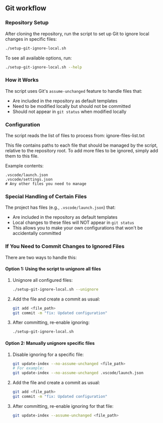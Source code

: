 ## Git workflow

### Repository Setup

After cloning the repository, run the script to set up Git to ignore local changes in specific files:

```bash
./setup-git-ignore-local.sh
```

To see all available options, run:
```bash
./setup-git-ignore-local.sh --help
```

### How it Works

The script uses Git's `assume-unchanged` feature to handle files that:
- Are included in the repository as default templates
- Need to be modified locally but should not be committed
- Should not appear in `git status` when modified locally

### Configuration

The script reads the list of files to process from: ignore-files-list.txt

This file contains paths to each file that should be managed by the script, relative to the repository root. To add more files to be ignored, simply add them to this file.

Example contents:
```
.vscode/launch.json
.vscode/settings.json
# Any other files you need to manage
```

### Special Handling of Certain Files

The project has files (e.g., `.vscode/launch.json`) that:
- Are included in the repository as default templates
- Local changes to these files will NOT appear in `git status`
- This allows you to make your own configurations that won't be accidentally committed

### If You Need to Commit Changes to Ignored Files

There are two ways to handle this:

#### Option 1: Using the script to unignore all files

1. Unignore all configured files:
   ```bash
   ./setup-git-ignore-local.sh --unignore
   ```

2. Add the file and create a commit as usual:
   ```bash
   git add <file_path>
   git commit -m "fix: Updated configuration"
   ```

3. After committing, re-enable ignoring:
   ```bash
   ./setup-git-ignore-local.sh
   ```

#### Option 2: Manually unignore specific files

1. Disable ignoring for a specific file:
   ```bash
   git update-index --no-assume-unchanged <file_path>
   # For example:
   git update-index --no-assume-unchanged .vscode/launch.json
   ```

2. Add the file and create a commit as usual:
   ```bash
   git add <file_path>
   git commit -m "fix: Updated configuration"
   ```

3. After committing, re-enable ignoring for that file:
   ```bash
   git update-index --assume-unchanged <file_path>
   ```
